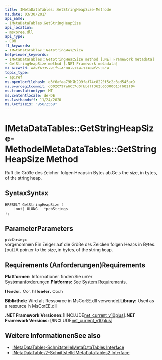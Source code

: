 ```yaml
---
title: IMetaDataTables::GetStringHeapSize-Methode
ms.date: 03/30/2017
api_name:
- IMetaDataTables.GetStringHeapSize
api_location:
- mscoree.dll
api_type:
- COM
f1_keywords:
- IMetaDataTables::GetStringHeapSize
helpviewer_keywords:
- IMetaDataTables::GetStringHeapSize method [.NET Framework metadata]
- GetStringHeapSize method [.NET Framework metadata]
ms.assetid: ed8f6335-81f5-4c09-81a9-2a909fc530c9
topic_type:
- apiref
ms.openlocfilehash: e3f6afaa79b7b299fa374c8220f5c2c3ad545ac9
ms.sourcegitcommit: d8020797a6657d0fbbdff362b80300815f682f94
ms.translationtype: MT
ms.contentlocale: de-DE
ms.lasthandoff: 11/24/2020
ms.locfileid: "95672559"
---
```

# <a name="imetadatatablesgetstringheapsize-method"></a><span data-ttu-id="1c2eb-102">IMetaDataTables::GetStringHeapSize-Methode</span><span class="sxs-lookup"><span data-stu-id="1c2eb-102">IMetaDataTables::GetStringHeapSize Method</span></span>

<span data-ttu-id="1c2eb-103">Ruft die Größe des Zeichen folgen Heaps in Bytes ab.</span><span class="sxs-lookup"><span data-stu-id="1c2eb-103">Gets the size, in bytes, of the string heap.</span></span>  
  
## <a name="syntax"></a><span data-ttu-id="1c2eb-104">Syntax</span><span class="sxs-lookup"><span data-stu-id="1c2eb-104">Syntax</span></span>  
  
```cpp  
HRESULT GetStringHeapSize (  
    [out] ULONG   *pcbStrings  
);  
```  
  
## <a name="parameters"></a><span data-ttu-id="1c2eb-105">Parameter</span><span class="sxs-lookup"><span data-stu-id="1c2eb-105">Parameters</span></span>  

 `pcbStrings`  
 <span data-ttu-id="1c2eb-106">vorgenommen Ein Zeiger auf die Größe des Zeichen folgen Heaps in Bytes.</span><span class="sxs-lookup"><span data-stu-id="1c2eb-106">[out] A pointer to the size, in bytes, of the string heap.</span></span>  
  
## <a name="requirements"></a><span data-ttu-id="1c2eb-107">Requirements (Anforderungen)</span><span class="sxs-lookup"><span data-stu-id="1c2eb-107">Requirements</span></span>  

 <span data-ttu-id="1c2eb-108">**Plattformen:** Informationen finden Sie unter [Systemanforderungen](../../get-started/system-requirements.md).</span><span class="sxs-lookup"><span data-stu-id="1c2eb-108">**Platforms:** See [System Requirements](../../get-started/system-requirements.md).</span></span>  
  
 <span data-ttu-id="1c2eb-109">**Header:** Cor. h</span><span class="sxs-lookup"><span data-stu-id="1c2eb-109">**Header:** Cor.h</span></span>  
  
 <span data-ttu-id="1c2eb-110">**Bibliothek:** Wird als Ressource in MsCorEE.dll verwendet.</span><span class="sxs-lookup"><span data-stu-id="1c2eb-110">**Library:** Used as a resource in MsCorEE.dll</span></span>  
  
 <span data-ttu-id="1c2eb-111">**.NET Framework Versionen:**[!INCLUDE[net_current_v10plus](../../../../includes/net-current-v10plus-md.md)]</span><span class="sxs-lookup"><span data-stu-id="1c2eb-111">**.NET Framework Versions:** [!INCLUDE[net_current_v10plus](../../../../includes/net-current-v10plus-md.md)]</span></span>  
  
## <a name="see-also"></a><span data-ttu-id="1c2eb-112">Weitere Informationen</span><span class="sxs-lookup"><span data-stu-id="1c2eb-112">See also</span></span>

- [<span data-ttu-id="1c2eb-113">IMetaDataTables-Schnittstelle</span><span class="sxs-lookup"><span data-stu-id="1c2eb-113">IMetaDataTables Interface</span></span>](imetadatatables-interface.md)
- [<span data-ttu-id="1c2eb-114">IMetaDataTables2-Schnittstelle</span><span class="sxs-lookup"><span data-stu-id="1c2eb-114">IMetaDataTables2 Interface</span></span>](imetadatatables2-interface.md)

